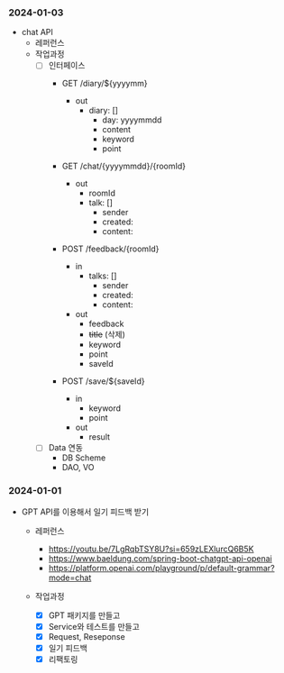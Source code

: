 
### 2024-01-03
- chat API
  * 레퍼런스
  * 작업과정
    - [ ] 인터페이스
      * GET /diary/${yyyymm}
        - out
          * diary: []
            - day: yyyymmdd
            - content
            - keyword
            - point

      * GET /chat/{yyyymmdd}/{roomId}
        - out
          * roomId
          * talk: []
            - sender
            - created: 
            - content: 

      * POST /feedback/{roomId}
        - in
          * talks: []
            - sender
            - created: 
            - content: 
        - out
          * feedback
          * <s>title</s> (삭제)
          * keyword
          * point
          * saveId

      * POST /save/${saveId}
        - in
          * keyword
          * point
        - out
          * result
    - [ ] Data 연동 
      * DB Scheme
      * DAO, VO


### 2024-01-01
- GPT API를 이용해서 일기 피드백 받기
  * 레퍼런스 
    - https://youtu.be/7LgRqbTSY8U?si=659zLEXlurcQ6B5K
    - https://www.baeldung.com/spring-boot-chatgpt-api-openai
    - https://platform.openai.com/playground/p/default-grammar?mode=chat
    
  * 작업과정
    - [x] GPT 패키지를 만들고
    - [x] Service와 테스트를 만들고
    - [x] Request, Reseponse
    - [x] 일기 피드백
    - [x] 리팩토링